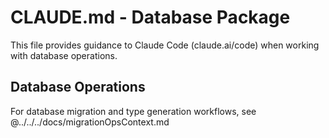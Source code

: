 # CLAUDE.md - Database Package

This file provides guidance to Claude Code (claude.ai/code) when working with database operations.

## Database Operations

For database migration and type generation workflows, see @../../../docs/migrationOpsContext.md
